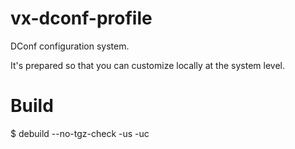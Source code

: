 vx-dconf-profile
================

DConf configuration system.

It's prepared so that you can customize locally at the system level.


Build
=====

$ debuild --no-tgz-check -us -uc
